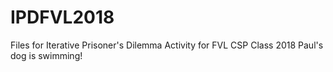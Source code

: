 # IPDFVL2018

Files for Iterative Prisoner's Dilemma Activity for FVL CSP Class 2018
Paul's dog is swimming!
